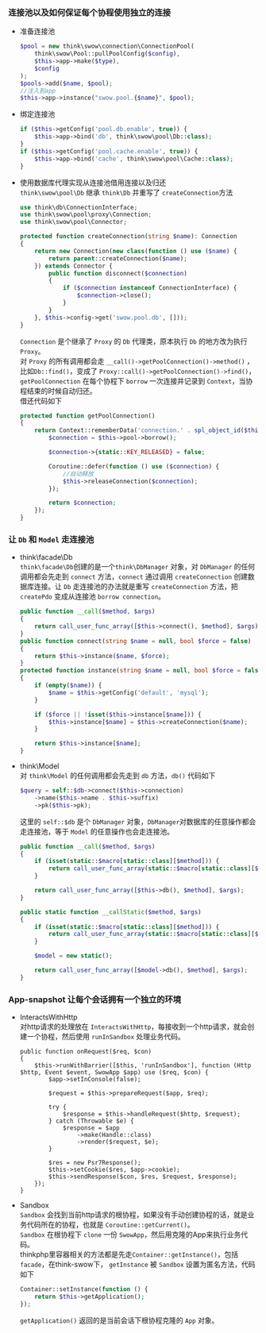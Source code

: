 ### 连接池以及如何保证每个协程使用独立的连接  
- 准备连接池  
    ```php
    $pool = new think\swow\connection\ConnectionPool(
        think\swow\Pool::pullPoolConfig($config),
        $this->app->make($type),
        $config
    );
    $pools->add($name, $pool);
    //注入到app
    $this->app->instance("swow.pool.{$name}", $pool);
    ```
- 绑定连接池  
    ```php
    if ($this->getConfig('pool.db.enable', true)) {
        $this->app->bind('db', think\swow\pool\Db::class);
    }
    if ($this->getConfig('pool.cache.enable', true)) {
        $this->app->bind('cache', think\swow\pool\Cache::class);
    }
    ```
- 使用数据库代理实现从连接池借用连接以及归还  
    `think\swow\pool\Db` 继承 `think\Db` 并重写了 `createConnection`方法
    ```php
    use think\db\ConnectionInterface;
    use think\swow\pool\proxy\Connection;
    use think\swow\pool\Connector;

    protected function createConnection(string $name): Connection
    {
        return new Connection(new class(function () use ($name) {
            return parent::createConnection($name);
        }) extends Connector {
            public function disconnect($connection)
            {
                if ($connection instanceof ConnectionInterface) {
                    $connection->close();
                }
            }
        }, $this->config->get('swow.pool.db', []));
    }
    ```
    `Connection` 是个继承了 `Proxy` 的 `Db` 代理类，原本执行 `Db` 的地方改为执行 `Proxy`。  
    对 `Proxy` 的所有调用都会走 `__call()->getPoolConnection()->method()` ，比如`Db::find()`，变成了 `Proxy::call()->getPoolConnection()->find()`，`getPoolConnection` 在每个协程下 `borrow` 一次连接并记录到 `Context`，当协程结束的时候自动归还。  
    借还代码如下  
    ```php
    protected function getPoolConnection()
    {
        return Context::rememberData('connection.' . spl_object_id($this), function () {
            $connection = $this->pool->borrow();

            $connection->{static::KEY_RELEASED} = false;

            Coroutine::defer(function () use ($connection) {
                //自动释放
                $this->releaseConnection($connection);
            });

            return $connection;
        });
    }
    ```
### 让 `Db` 和 `Model` 走连接池  
- think\facade\Db  
    `think\facade\Db`创建的是一个`think\DbManager` 对象，对 `DbManager` 的任何调用都会先走到 `connect` 方法，`connect` 通过调用 `createConnection` 创建数据库连接。让 `Db` 走连接池的办法就是重写 `createConnection` 方法，把 `createPdo` 变成从连接池 `borrow connection`。  
    ```php
    public function __call($method, $args)
    {
        return call_user_func_array([$this->connect(), $method], $args);
    }
    public function connect(string $name = null, bool $force = false)
    {
        return $this->instance($name, $force);
    }
    protected function instance(string $name = null, bool $force = false): ConnectionInterface
    {
        if (empty($name)) {
            $name = $this->getConfig('default', 'mysql');
        }

        if ($force || !isset($this->instance[$name])) {
            $this->instance[$name] = $this->createConnection($name);
        }

        return $this->instance[$name];
    }
    ```
- think\Model  
    对 `think\Model` 的任何调用都会先走到 `db` 方法，`db()` 代码如下  
    ```php
    $query = self::$db->connect($this->connection)
        ->name($this->name . $this->suffix)
        ->pk($this->pk);
    ``` 
    这里的 `self::$db` 是个 `DbManager` 对象，`DbManager`对数据库的任意操作都会走连接池，等于 `Model` 的任意操作也会走连接池。  
    ```php
    public function __call($method, $args)
    {
        if (isset(static::$macro[static::class][$method])) {
            return call_user_func_array(static::$macro[static::class][$method]->bindTo($this, static::class), $args);
        }

        return call_user_func_array([$this->db(), $method], $args);
    }

    public static function __callStatic($method, $args)
    {
        if (isset(static::$macro[static::class][$method])) {
            return call_user_func_array(static::$macro[static::class][$method]->bindTo(null, static::class), $args);
        }

        $model = new static();

        return call_user_func_array([$model->db(), $method], $args);
    }
    ```
### App-snapshot 让每个会话拥有一个独立的环境
- InteractsWithHttp  
    对http请求的处理放在 `InteractsWithHttp`，每接收到一个http请求，就会创建一个协程，然后使用 `runInSandbox` 处理业务代码。  
    ```
    public function onRequest($req, $con)
    {
        $this->runWithBarrier([$this, 'runInSandbox'], function (Http $http, Event $event, SwowApp $app) use ($req, $con) {
            $app->setInConsole(false);

            $request = $this->prepareRequest($app, $req);

            try {
                $response = $this->handleRequest($http, $request);
            } catch (Throwable $e) {
                $response = $app
                    ->make(Handle::class)
                    ->render($request, $e);
            }

            $res = new Psr7Response();
            $this->setCookie($res, $app->cookie);
            $this->sendResponse($con, $res, $request, $response);
        });
    }
    ```
- Sandbox  
    `Sandbox` 会找到当前http请求的根协程，如果没有手动创建协程的话，就是业务代码所在的协程，也就是 `Coroutine::getCurrent()`。  
    `Sandbox` 在根协程下 `clone` 一份 `SwowApp`，然后用克隆的App来执行业务代码。  
    thinkphp里容器相关的方法都是先走`Container::getInstance()`，包括`facade`，在think-swow下， `getInstance` 被 `Sandbox` 设置为匿名方法，代码如下  
    ```php
    Container::setInstance(function () {
        return $this->getApplication();
    });
    ```
    `getApplication()` 返回的是当前会话下根协程克隆的 `App` 对象。
